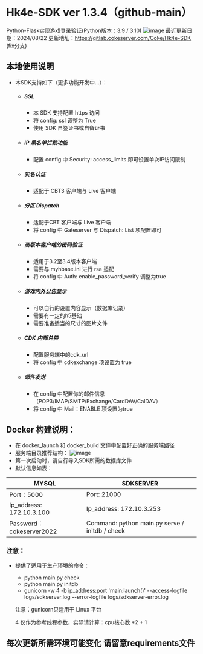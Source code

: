 # Hk4e-SDK ver 1.3.4（github-main）

Python-Flask实现游戏登录验证(Python版本：3.9 / 3.10)
![image](https://blog.cokeserver.com/upload/photo.png)
最近更新日期：2024/08/22
更新地址：https://gitlab.cokeserver.com/Coke/Hk4e-SDK (fix分支)
## 本地使用说明

- 本SDK支持如下（更多功能开发中...）：
    - ##### SSL
        - 本 SDK 支持配置 https 访问
        - 将 config: ssl 调整为 True
        - 使用 SDK 自签证书或自备证书
    - ##### IP 黑名单拦截功能
        - 配置 config 中 Security: access_limits 即可设置单次IP访问限制
    - ##### 实名认证
        - 适配于 CBT3 客户端与 Live 客户端
    - ##### 分区 Dispatch
        - 适配于CBT 客户端与 Live 客户端
        - 将 config 中 Gateserver 与 Dispatch: List 项配置即可
    - ##### 高版本客户端的密码验证
        - 适用于3.2至3.4版本客户端
        - 需要与 myhbase.ini 进行 rsa 适配
        - 将 config 中 Auth: enable_password_verify 调整为true
    - ##### 游戏内外公告显示
        - 可以自行的设置内容显示（数据库记录）
        - 需要有一定的h5基础
        - 需要准备适当的尺寸的图片文件
    - ##### CDK 内部兑换
        - 配置服务端中的cdk_url
        - 将 config 中 cdkexchange 项设置为 true
    - ##### 邮件发送
        - 在 config 中配置你的邮件信息（POP3/IMAP/SMTP/Exchange/CardDAV/CalDAV）
        - 将 config 中 Mail：ENABLE 项设置为true

## Docker 构建说明：

- 在 docker_launch 和 docker_build 文件中配置好正确的服务端路径
- 服务端目录推荐结构：
  ![image](https://blog.cokeserver.com/upload/package.png)
- 第一次启动时，请自行导入SDK所需的数据库文件
- 默认信息如表：

| MYSQL                    | SDKSERVER                              |
|--------------------------|----------------------------------------|
| Port：5000                | Port: 21000                            |
| Ip_address: 172.10.3.100 | Ip_address: 172.10.3.253               |
| Password：cokeserver2022  | Command: python main.py serve / initdb / check |


### 注意：
- 提供了适用于生产环境的命令：
    - python main.py check
    - python main.py initdb
    - gunicorn -w 4 -b ip_address:port 'main:launch()' --access-logfile logs/sdkserver.log --error-logfile logs/sdkserver-error.log

    注意：gunicorn只适用于 Linux 平台

    4 仅作为参考线程参数，实际请计算：cpu核心数 *2 + 1
## 每次更新所需环境可能变化 请留意requirements文件
